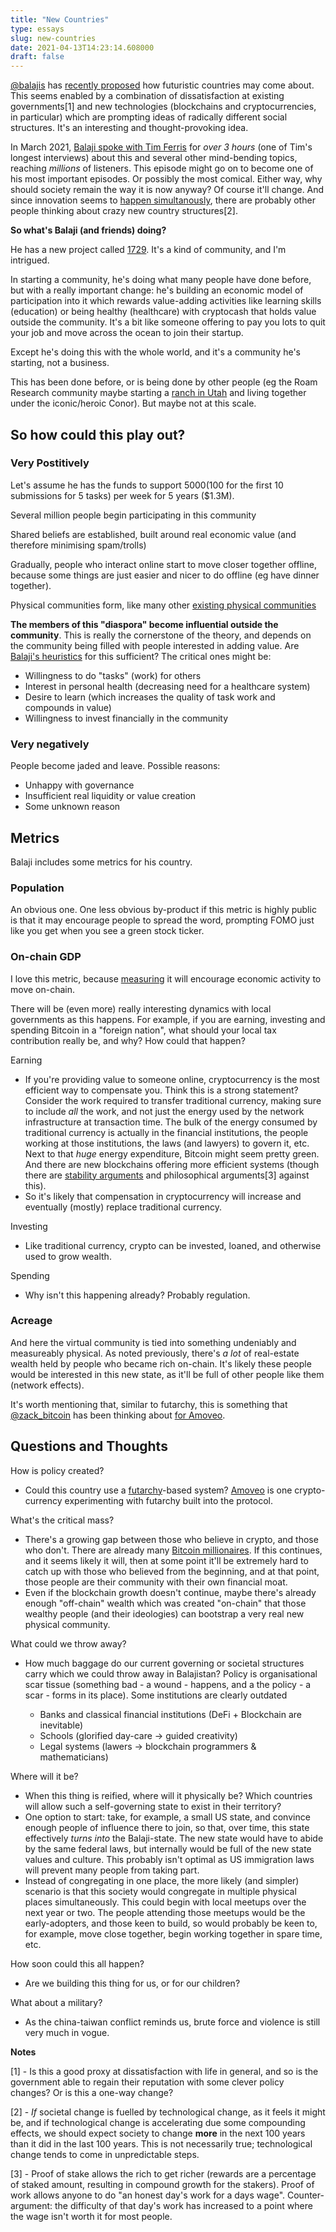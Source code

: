 ```yaml
---
title: "New Countries"
type: essays
slug: new-countries
date: 2021-04-13T14:23:14.608000
draft: false
---
```




[@balajis](https://twitter.com/balajis/) has [recently proposed](https://1729.com/how-to-start-a-new-country/#task) how futuristic countries may come about. This seems enabled by a combination of dissatisfaction at existing governments[1] and new technologies (blockchains and cryptocurrencies, in particular) which are prompting ideas of radically different social structures. It's an interesting and thought-provoking idea.

In March 2021, [Balaji spoke with Tim Ferris](https://tim.blog/2021/03/24/balaji-srinivasan/) for _over 3 hours_ (one of Tim's longest interviews) about this and several other mind-bending topics, reaching _millions_ of listeners. This episode might go on to become one of his most important episodes. Or possibly the most comical. Either way, why should society remain the way it is now anyway? Of course it'll change. And since innovation seems to [happen simultanously](https://en.wikipedia.org/wiki/Multiple_discovery), there are probably other people thinking about crazy new country structures[2].

**So what's Balaji (and friends) doing?**

He has a new project called [1729](1729.com/). It's a kind of community, and I'm intrigued.

In starting a community, he's doing what many people have done before, but with a really important change: he's building an economic model of participation into it which rewards value-adding activities like learning skills (education) or being healthy (healthcare) with cryptocash that holds value outside the community. It's a bit like someone offering to pay you lots to quit your job and move across the ocean to join their startup.

Except he's doing this with the whole world, and it's a community he's starting, not a business.

This has been done before, or is being done by other people (eg the Roam Research community maybe starting a [ranch in Utah](https://twitter.com/webdevMason/status/1343661853180743680) and living together under the iconic/heroic Conor). But maybe not at this scale.

## So how could this play out?

### Very Postitively

Let's assume he has the funds to support $5000 ($100 for the first 10 submissions for 5 tasks) per week for 5 years ($1.3M).

Several million people begin participating in this community

Shared beliefs are established, built around real economic value (and therefore minimising spam/trolls)

Gradually, people who interact online start to move closer together offline, because some things are just easier and nicer to do offline (eg have dinner together).

Physical communities form, like many other [existing physical communities](https://en.wikipedia.org/wiki/List_of_Jewish_communities_in_the_United_Kingdom)

**The members of this "diaspora" become influential outside the community**. This is really the cornerstone of the theory, and depends on the community being filled with people interested in adding value. Are [Balaji's heuristics](https://1729.com/a-newsletter-that-pays-you/#detail) for this sufficient? The critical ones might be:

* Willingness to do "tasks" (work) for others
* Interest in personal health (decreasing need for a healthcare system)
* Desire to learn (which increases the quality of task work and compounds in value)
* Willingness to invest financially in the community

### Very negatively

People become jaded and leave. Possible reasons:

* Unhappy with governance
* Insufficient real liquidity or value creation
* Some unknown reason

## Metrics

Balaji includes some metrics for his country.

### Population

An obvious one. One less obvious by-product if this metric is highly public is that it may encourage people to spread the word, prompting FOMO just like you get when you see a green stock ticker.

### On-chain GDP

I love this metric, because [measuring](https://www.whatmatters.com/the-book/) it will encourage economic activity to move on-chain.

There will be (even more) really interesting dynamics with local governments as this happens. For example, if you are earning, investing and spending Bitcoin in a "foreign nation", what should your local tax contribution really be, and why? How could that happen?

Earning

* If you're providing value to someone online, cryptocurrency is the most efficient way to compensate you. Think this is a strong statement? Consider the work required to transfer traditional currency, making sure to include _all_ the work, and not just the energy used by the network infrastructure at transaction time. The bulk of the energy consumed by traditional currency is actually in the financial institutions, the people working at those institutions, the laws (and lawyers) to govern it, etc. Next to that _huge_ energy expenditure, Bitcoin might seem pretty green. And there are new blockchains offering more efficient systems (though there are [stability arguments](https://github.com/zack-bitcoin/amoveo-docs/blob/master//other_blockchains/proof_of_stake.md) and philosophical arguments[3] against this).
* So it's likely that compensation in cryptocurrency will increase and eventually (mostly) replace traditional currency.

Investing

* Like traditional currency, crypto can be invested, loaned, and otherwise used to grow wealth.

Spending

* Why isn't this happening already? Probably regulation.

### Acreage

And here the virtual community is tied into something undeniably and measureably physical. As noted previously, there's _a lot_ of real-estate wealth held by people who became rich on-chain. It's likely these people would be interested in this new state, as it'll be full of other people like them (network effects).

It's worth mentioning that, similar to futarchy, this is something that [@zack_bitcoin](https://twitter.com/zack_bitcoin) has been thinking about [for Amoveo](https://twitter.com/zack_bitcoin/status/1379753364985155587).

## Questions and Thoughts

How is policy created?

* Could this country use a [futarchy](https://en.wikipedia.org/wiki/Futarchy)-based system? [Amoveo](https://amoveo.io/) is one crypto-currency experimenting with futarchy built into the protocol.

What's the critical mass?

* There's a growing gap between those who believe in crypto, and those who don't. There are already many [Bitcoin millionaires](https://balajis.com/the-billionaire-flippening/). If this continues, and it seems likely it will, then at some point it'll be extremely hard to catch up with those who believed from the beginning, and at that point, those people are their community with their own financial moat.
* Even if the blockchain growth doesn't continue, maybe there's already enough "off-chain" wealth which was created "on-chain" that those wealthy people (and their ideologies) can bootstrap a very real new physical community.

What could we throw away?

* How much baggage do our current governing or societal structures carry which we could throw away in Balajistan? Policy is organisational scar tissue (something bad - a wound - happens, and a the policy - a scar - forms in its place). Some institutions are clearly outdated

  - Banks and classical financial institutions (DeFi + Blockchain are inevitable)
  - Schools (glorified day-care -> guided creativity)
  - Legal systems (lawers -> blockchain programmers & mathematicians)

Where will it be?

* When this thing is reified, where will it physically be? Which countries will allow such a self-governing state to exist in their territory?
* One option to start: take, for example, a small US state, and convince enough people of influence there to join, so that, over time, this state effectively _turns into_ the Balaji-state. The new state would have to abide by the same federal laws, but internally would be full of the new state values and culture. This probably isn't optimal as US immigration laws will prevent many people from taking part.
* Instead of congregating in one place, the more likely (and simpler) scenario is that this society would congregate in multiple physical places simultaneously. This could begin with local meetups over the next year or two. The people attending those meetups would be the early-adopters, and those keen to build, so would probably be keen to, for example, move close together, begin working together in spare time, etc.

How soon could this all happen?

* Are we building this thing for us, or for our children?

What about a military?

* As the china-taiwan conflict reminds us, brute force and violence is still very much in vogue.

**Notes**

[1] - Is this a good proxy at dissatisfaction with life in general, and so is the government able to regain their reputation with some clever policy changes? Or is this a one-way change?

[2] - _If_ societal change is fuelled by technological change, as it feels it might be, and if technological change is accelerating due some compounding effects, we should expect society to change **more** in the next 100 years than it did in the last 100 years. This is not necessarily true; technological change tends to come in unpredictable steps.

[3] - Proof of stake allows the rich to get richer (rewards are a percentage of staked amount, resulting in compound growth for the stakers). Proof of work allows anyone to do "an honest day's work for a days wage". Counter-argument: the difficulty of that day's work has increased to a point where the wage isn't worth it for most people.

